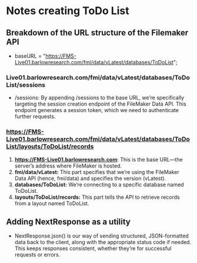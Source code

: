 # Notes creating ToDo List

## Breakdown of the URL structure of the Filemaker API

- baseURL = "https://FMS-Live01.barlowresearch.com/fmi/data/vLatest/databases/ToDoList";

### Live01.barlowresearch.com/fmi/data/vLatest/databases/ToDoList/sessions

- /sessions: By appending /sessions to the base URL, we’re specifically targeting the session creation endpoint of the FileMaker Data API. This endpoint generates a session token, which we need to authenticate further requests.

### https://FMS-Live01.barlowresearch.com/fmi/data/vLatest/databases/ToDoList/layouts/ToDoList/records

1. **https://FMS-Live01.barlowresearch.com**: This is the base URL—the server’s address where FileMaker is hosted.
2. **fmi/data/vLatest:** This part specifies that we’re using the FileMaker Data API (hence, fmi/data) and specifies the version (vLatest).
3. **databases/ToDoList:** We’re connecting to a specific database named ToDoList.
4. **layouts/ToDoList/records:** This part tells the API to retrieve records from a layout named ToDoList.

## Adding NextResponse as a utility
- NextResponse.json() is our way of sending structured, JSON-formatted data back to the client, along with the appropriate status code if needed. This keeps responses consistent, whether they’re for successful requests or errors.
